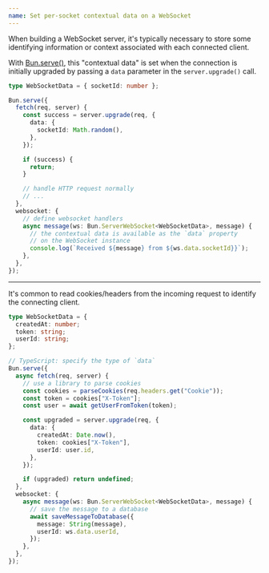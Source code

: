 ```yaml
---
name: Set per-socket contextual data on a WebSocket
---
```


When building a WebSocket server, it's typically necessary to store some identifying information or context associated with each connected client.

With [Bun.serve()](https://bun.sh/docs/api/websockets#contextual-data), this "contextual data" is set when the connection is initially upgraded by passing a `data` parameter in the `server.upgrade()` call.

```ts
type WebSocketData = { socketId: number };

Bun.serve({
  fetch(req, server) {
    const success = server.upgrade(req, {
      data: {
        socketId: Math.random(),
      },
    });

    if (success) {
      return;
    }

    // handle HTTP request normally
    // ...
  },
  websocket: {
    // define websocket handlers
    async message(ws: Bun.ServerWebSocket<WebSocketData>, message) {
      // the contextual data is available as the `data` property
      // on the WebSocket instance
      console.log(`Received ${message} from ${ws.data.socketId}}`);
    },
  },
});
```

---

It's common to read cookies/headers from the incoming request to identify the connecting client.

```ts
type WebSocketData = {
  createdAt: number;
  token: string;
  userId: string;
};

// TypeScript: specify the type of `data`
Bun.serve({
  async fetch(req, server) {
    // use a library to parse cookies
    const cookies = parseCookies(req.headers.get("Cookie"));
    const token = cookies["X-Token"];
    const user = await getUserFromToken(token);

    const upgraded = server.upgrade(req, {
      data: {
        createdAt: Date.now(),
        token: cookies["X-Token"],
        userId: user.id,
      },
    });

    if (upgraded) return undefined;
  },
  websocket: {
    async message(ws: Bun.ServerWebSocket<WebSocketData>, message) {
      // save the message to a database
      await saveMessageToDatabase({
        message: String(message),
        userId: ws.data.userId,
      });
    },
  },
});
```
